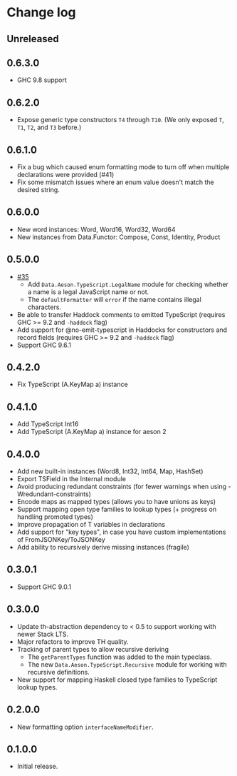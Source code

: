 # Change log

## Unreleased

## 0.6.3.0

* GHC 9.8 support

## 0.6.2.0

* Expose generic type constructors `T4` through `T10`. (We only exposed `T`, `T1`, `T2`, and `T3` before.)

## 0.6.1.0

* Fix a bug which caused enum formatting mode to turn off when multiple declarations were provided (#41)
* Fix some mismatch issues where an enum value doesn't match the desired string.

## 0.6.0.0

* New word instances: Word, Word16, Word32, Word64
* New instances from Data.Functor: Compose, Const, Identity, Product

## 0.5.0.0

* [#35](https://github.com/codedownio/aeson-typescript/pull/35)
    * Add `Data.Aeson.TypeScript.LegalName` module for checking whether a name is a legal JavaScript name or not.
    * The `defaultFormatter` will `error` if the name contains illegal characters.
* Be able to transfer Haddock comments to emitted TypeScript (requires GHC >= 9.2 and `-haddock` flag)
* Add support for @no-emit-typescript in Haddocks for constructors and record fields (requires GHC >= 9.2 and `-haddock` flag)
* Support GHC 9.6.1

## 0.4.2.0

* Fix TypeScript (A.KeyMap a) instance

## 0.4.1.0

* Add TypeScript Int16
* Add TypeScript (A.KeyMap a) instance for aeson 2

## 0.4.0.0

* Add new built-in instances (Word8, Int32, Int64, Map, HashSet)
* Export TSField in the Internal module
* Avoid producing redundant constraints (for fewer warnings when using -Wredundant-constraints)
* Encode maps as mapped types (allows you to have unions as keys)
* Support mapping open type families to lookup types (+ progress on handling promoted types)
* Improve propagation of T variables in declarations
* Add support for "key types", in case you have custom implementations of FromJSONKey/ToJSONKey
* Add ability to recursively derive missing instances (fragile)

## 0.3.0.1

* Support GHC 9.0.1

## 0.3.0.0

* Update th-abstraction dependency to < 0.5 to support working with newer Stack LTS.
* Major refactors to improve TH quality.
* Tracking of parent types to allow recursive deriving
  * The `getParentTypes` function was added to the main typeclass.
  * The new `Data.Aeson.TypeScript.Recursive` module for working with recursive definitions.
* New support for mapping Haskell closed type families to TypeScript lookup types.

## 0.2.0.0

* New formatting option `interfaceNameModifier`.

## 0.1.0.0

* Initial release.

